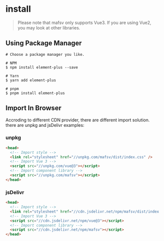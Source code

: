 # install

> Please note that mafsv only supports Vue3. If you are using Vue2, you may look at other libraries.

## Using Package Manager

```
# Choose a package manager you like.

# NPM
$ npm install element-plus --save

# Yarn
$ yarn add element-plus

# pnpm
$ pnpm install element-plus
```

## Import In Browser

Accroding to different CDN provider, there are different import solution.
there are unpkg and jsDelivr examples:

### unpkg

```html
<head>
  <!-- Import style -->
  <link rel="stylesheet" href="//unpkg.com/mafsv/dist/index.css" />
  <!-- Import Vue 3 -->
  <script src="//unpkg.com/vue@3"></script>
  <!-- Import component library -->
  <script src="//unpkg.com/mafsv"></script>
</head>
```

### jsDelivr

```html
<head>
  <!-- Import style -->
  <link rel="stylesheet" href="//cdn.jsdelivr.net/npm/mafsv/dist/index.css" />
  <!-- Import Vue 3 -->
  <script src="//cdn.jsdelivr.net/npm/vue@3"></script>
  <!-- Import component library -->
  <script src="//cdn.jsdelivr.net/npm/mafsv"></script>
</head>
```
